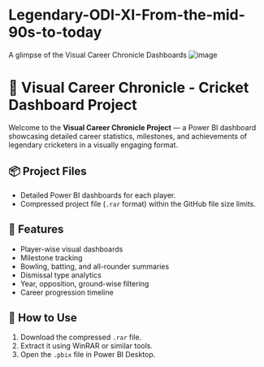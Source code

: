 # Legendary-ODI-XI-From-the-mid-90s-to-today

A glimpse of the Visual Career Chronicle Dashboards
![image](https://github.com/user-attachments/assets/8c7c4ce2-e8ad-43da-aa0f-a6a04cb4a098)

# 🏏 Visual Career Chronicle - Cricket Dashboard Project

Welcome to the **Visual Career Chronicle Project** — a Power BI dashboard showcasing detailed career statistics, milestones, and achievements of legendary cricketers in a visually engaging format.

## 📦 Project Files
- Detailed Power BI dashboards for each player.
- Compressed project file (`.rar` format) within the GitHub file size limits.

## 🚀 Features
- Player-wise visual dashboards
- Milestone tracking
- Bowling, batting, and all-rounder summaries
- Dismissal type analytics
- Year, opposition, ground-wise filtering
- Career progression timeline

## 🔧 How to Use
1. Download the compressed `.rar` file.
2. Extract it using WinRAR or similar tools.
3. Open the `.pbix` file in Power BI Desktop.
